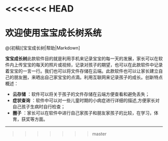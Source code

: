 <<<<<<< HEAD
=======
# 欢迎使用宝宝成长树系统

@(初稿)[宝宝成长树|帮助|Markdown]

**宝宝成长树**此款软件目的就是利用手机来记录宝宝的每一天的发展，家长可以在软件内上传宝宝的每天的照片或视频，记录对孩子的期望，也可以在此款软件中记录着宝宝的一言一行。我们也可以将文件存储在云端。此款软件也可以让家长建立自己的朋友圈，来晒出自己家宝宝的点滴。利用互联网来记录孩子的成长。创新特点概述：
 
- **云存储** ：软件可以将关于孩子的文件存储在云端方便查看和避免丢失；
- **症状查询** ：软件中可以对一些儿童时期的小病症进行详细的描述,方便家长对自己孩子生病时自行检查；
- **圈子** ：家长可以在软件中进行自己家孩子和朋友家孩子的比较，在学习，体育，获奖等方面。

-------------------

>>>>>>> master
